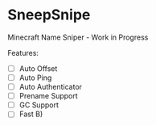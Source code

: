 # SneepSnipe
Minecraft Name Sniper - Work in Progress

Features:
- [ ] Auto Offset
- [ ] Auto Ping
- [ ] Auto Authenticator
- [ ] Prename Support
- [ ] GC Support
- [ ] Fast B)
